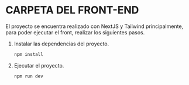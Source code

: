 # CARPETA DEL FRONT-END

El proyecto se encuentra realizado con NextJS y Tailwind principalmente, para poder ejecutar el front, realizar los siguientes pasos.

1. Instalar las dependencias del proyecto.

    ```bash
    npm install
    ```

2. Ejecutar el proyecto.

    ```bash
    npm run dev
    ```